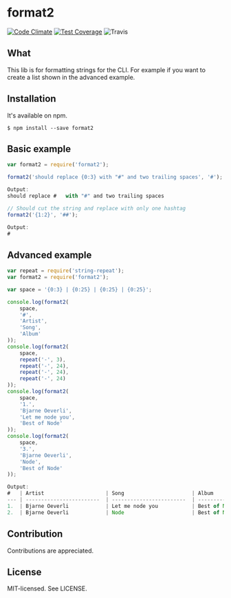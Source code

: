 format2
======
[![Code Climate](https://codeclimate.com/github/bjarneo/format2/badges/gpa.svg)](https://codeclimate.com/github/bjarneo/format2)
[![Test Coverage](https://codeclimate.com/github/bjarneo/format2/badges/coverage.svg)](https://codeclimate.com/github/bjarneo/format2/coverage)
![Travis](https://travis-ci.org/bjarneo/format2.svg?branch=master)

What
------
This lib is for formatting strings for the CLI. For example if you want to create a list shown in 
the advanced example.

Installation
------
It's available on npm.
```
$ npm install --save format2
```

Basic example
------
```js
var format2 = require('format2');

format2('should replace {0:3} with "#" and two trailing spaces', '#');

Output:
should replace #   with "#" and two trailing spaces

// Should cut the string and replace with only one hashtag
format2('{1:2}', '##');

Output:
#

```


Advanced example
------
```js
var repeat = require('string-repeat');
var format2 = require('format2');

var space = '{0:3} | {0:25} | {0:25} | {0:25}';

console.log(format2(
    space,
    '#',
    'Artist',
    'Song',
    'Album'
));
console.log(format2(
    space,
    repeat('-', 3),
    repeat('-', 24),
    repeat('-', 24),
    repeat('-', 24)
));
console.log(format2(
    space,
    '1.',
    'Bjarne Oeverli',
    'Let me node you',
    'Best of Node'
));
console.log(format2(
    space,
    '3.',
    'Bjarne Oeverli',
    'Node',
    'Best of Node'
));

Output:
#   | Artist                    | Song                      | Album                   
--- | ------------------------  | ------------------------  | ------------------------
1.  | Bjarne Oeverli            | Let me node you           | Best of Node            
2.  | Bjarne Oeverli            | Node                      | Best of Node            
```

Contribution
------
Contributions are appreciated.

License
------
MIT-licensed. See LICENSE.
